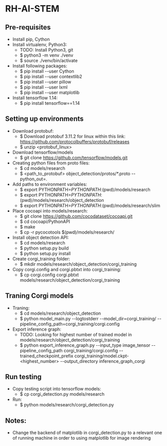 # RH-AI-STEM

## Pre-requisites
- Install pip, Cython
- Install virtualenv, Python3:
	- TODO: Install Python3, git
	- $ python3 -m venv ./venv
	- $ source ./venv/bin/activate
- Install following packages:
	- $ pip install --user Cython
	- $ pip install --user contextlib2
	- $ pip install --user pillow
	- $ pip install --user lxml
	- $ pip install --user matplotlib
- Install tensorflow 1.14:
	- $ pip install tensorflow==1.14

## Setting up environments

- Download protobuf:
	- $ Download protobuf 3.11.2 for linux within this link: https://github.com/protocolbuffers/protobuf/releases
	- $ unzip <protobuf_linux>
- Download tensorflow/models
	- $ git clone https://github.com/tensorflow/models.git
- Creating python files from proto files:
	- $ cd models/research
	- $ <path_to_protobuf> object_detection/protos/*.proto --python_out=.
- Add paths to environment variables:
	- $ export PYTHONPATH=$PYTHONPATH:$(pwd)/models/research
	- $ export PYTHONPATH=$PYTHONPATH:$(pwd)/models/research/object_detection
	- $ export PYTHONPATH=$PYTHONPATH:$(pwd)/models/research/slim
- Place cocoapi into models/research:
	- $ git clone https://github.com/cocodataset/cocoapi.git
	- $ cd cocoapi/PythonAPI
	- $ make
	- $ cp -r pycocotools $(pwd)/models/research/
- Install object detection API:
	- $ cd models/research
	- $ python setup.py build
	- $ python setup.py install
- Create corgi_training folder:
	- $ mkdir models/research/object_detection/corgi_training
- Copy corgi.config and corgi.pbtxt into corgi_training:
	- $ cp corgi.config corgi.pbtxt models/research/object_detection/corgi_training

## Traning Corgi models

- Traning:
	- $ cd models/research/object_detection
	- $ python model_main.py --logtostderr --model_dir=corgi_training/ --pipeline_config_path=corgi_training/corgi.config
- Export inference graph:
	- TODO: Looking for highest number of trained model in models/research/object_detection/corgi_training
	- $ python export_inference_graph.py --input_type image_tensor --pipeline_config_path corgi_training/corgi.config --trained_checkpoint_prefix corgi_training/model.ckpt-<highest_number> --output_directory inference_graph_corgi

## Run testing

- Copy testing script into tensorflow models:
	- $ cp corgi_detection.py models/research
- Run:
	- $ python models/research/corgi_detection.py

## Notes:

- Change the backend of matplotlib in corgi_detection.py to a relevant one of running machine in order to using matplotlib for image rendering
